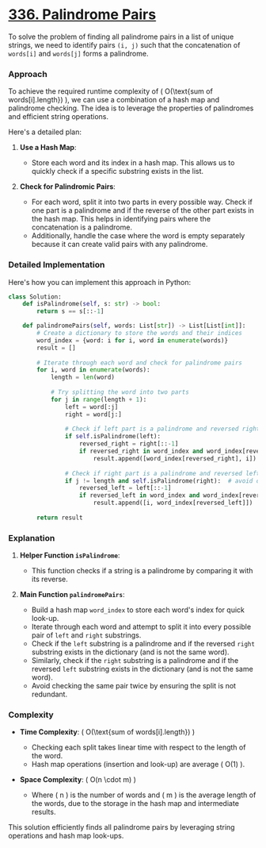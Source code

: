 # [336. Palindrome Pairs](https://leetcode.com/problems/palindrome-pairs/description/)

To solve the problem of finding all palindrome pairs in a list of unique strings, we need to identify pairs `(i, j)` such that the concatenation of `words[i]` and `words[j]` forms a palindrome.

### Approach

To achieve the required runtime complexity of \( O(\text{sum of words[i].length}) \), we can use a combination of a hash map and palindrome checking. The idea is to leverage the properties of palindromes and efficient string operations.

Here's a detailed plan:

1. **Use a Hash Map**:
   - Store each word and its index in a hash map. This allows us to quickly check if a specific substring exists in the list.

2. **Check for Palindromic Pairs**:
   - For each word, split it into two parts in every possible way. Check if one part is a palindrome and if the reverse of the other part exists in the hash map. This helps in identifying pairs where the concatenation is a palindrome.
   - Additionally, handle the case where the word is empty separately because it can create valid pairs with any palindrome.

### Detailed Implementation

Here's how you can implement this approach in Python:

```python
class Solution:
    def isPalindrome(self, s: str) -> bool:
        return s == s[::-1]

    def palindromePairs(self, words: List[str]) -> List[List[int]]:
        # Create a dictionary to store the words and their indices
        word_index = {word: i for i, word in enumerate(words)}
        result = []
        
        # Iterate through each word and check for palindrome pairs
        for i, word in enumerate(words):
            length = len(word)
            
            # Try splitting the word into two parts
            for j in range(length + 1):
                left = word[:j]
                right = word[j:]
                
                # Check if left part is a palindrome and reversed right part exists in the dictionary
                if self.isPalindrome(left):
                    reversed_right = right[::-1]
                    if reversed_right in word_index and word_index[reversed_right] != i:
                        result.append([word_index[reversed_right], i])
                
                # Check if right part is a palindrome and reversed left part exists in the dictionary
                if j != length and self.isPalindrome(right):  # avoid double-checking when left is empty
                    reversed_left = left[::-1]
                    if reversed_left in word_index and word_index[reversed_left] != i:
                        result.append([i, word_index[reversed_left]])
        
        return result
```

### Explanation

1. **Helper Function `isPalindrome`**:
   - This function checks if a string is a palindrome by comparing it with its reverse.

2. **Main Function `palindromePairs`**:
   - Build a hash map `word_index` to store each word's index for quick look-up.
   - Iterate through each word and attempt to split it into every possible pair of `left` and `right` substrings.
   - Check if the `left` substring is a palindrome and if the reversed `right` substring exists in the dictionary (and is not the same word).
   - Similarly, check if the `right` substring is a palindrome and if the reversed `left` substring exists in the dictionary (and is not the same word).
   - Avoid checking the same pair twice by ensuring the split is not redundant.

### Complexity

- **Time Complexity**: \( O(\text{sum of words[i].length}) \)
  - Checking each split takes linear time with respect to the length of the word.
  - Hash map operations (insertion and look-up) are average \( O(1) \).

- **Space Complexity**: \( O(n \cdot m) \)
  - Where \( n \) is the number of words and \( m \) is the average length of the words, due to the storage in the hash map and intermediate results.

This solution efficiently finds all palindrome pairs by leveraging string operations and hash map look-ups.
